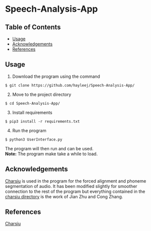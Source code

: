 # Speech-Analysis-App

## Table of Contents
- [Usage](README.md#Usage)
- [Acknowledgements](README.md#Acknowledgements)
- [References](README.md#References)

## Usage

1. Download the program using the command 
```
$ git clone https://github.com/hayleej/Speech-Analysis-App/
```

2. Move to the project directory
```
$ cd Speech-Analysis-App/
```

3. Install requirements
```
$ pip3 install -r requirements.txt
```

4. Run the program
```
$ python3 UserInterface.py
```

The program will then run and can be used.  
**Note:** The program make take a while to load.

## Acknowledgements
[Charsiu](https://github.com/lingjzhu/charsiu/) is used in the program for the forced alignment and phoneme segmentation of audio. It has been modified slightly for smoother connection to the rest of the program but everything contained in the [charsiu directory](charsiu/) is the work of Jian Zhu and Cong Zhang.

## References
[Charsiu](https://github.com/lingjzhu/charsiu/)
